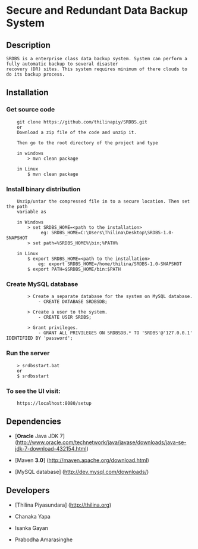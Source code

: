 # Secure and Redundant Data Backup System

## Description

    SRDBS is a enterprise class data backup system. System can perform a fully automatic backup to several disaster 
    recovery (DR) sites. This system requires minimum of there clouds to do its backup process.

## Installation

### Get source code

		git clone https://github.com/thilinapiy/SRDBS.git
		or
		Download a zip file of the code and unzip it.

		Then go to the root directory of the project and type

		in windows
			> mvn clean package

		in Linux
			$ mvn clean package

### Install binary distribution

        Unzip/untar the compressed file in to a secure location. Then set the path
        variable as

        in Windows
            > set SRDBS_HOME=<path to the installation>
                 eg: SRDBS_HOME=C:\Users\Thilina\Desktop\SRDBS-1.0-SNAPSHOT
            > set path=%SRDBS_HOME%\bin;%PATH%

        in Linux
            $ export SRDBS_HOME=<path to the installation>
                eg: export SRDBS_HOME=/home/thilina/SRDBS-1.0-SNAPSHOT
            $ export PATH=$SRDBS_HOME/bin:$PATH

### Create MySQL database

            > Create a separate database for the system on MySQL database.
                - CREATE DATABASE SRDBSDB;

            > Create a user to the system.
                - CREATE USER SRDBS;

            > Grant privileges.
                - GRANT ALL PRIVILEGES ON SRDBSDB.* TO 'SRDBS'@'127.0.0.1' IDENTIFIED BY 'password';

### Run the server

        > srdbsstart.bat
        or
        $ srdbsstart

### To see the UI visit:

        https://localhost:8080/setup

## Dependencies

- [__Oracle__ Java JDK 7] (http://www.oracle.com/technetwork/java/javase/downloads/java-se-jdk-7-download-432154.html)

- [Maven __3.0__] (http://maven.apache.org/download.html)

- [MySQL database] (http://dev.mysql.com/downloads/)

## Developers

- [Thilina Piyasundara] (http://thilina.org)

- Chanaka Yapa

- Isanka Gayan

- Prabodha Amarasinghe
